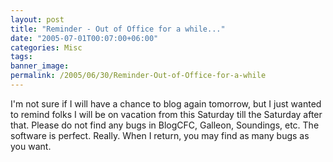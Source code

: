```yaml
---
layout: post
title: "Reminder - Out of Office for a while..."
date: "2005-07-01T00:07:00+06:00"
categories: Misc 
tags: 
banner_image: 
permalink: /2005/06/30/Reminder-Out-of-Office-for-a-while
---
```


I'm not sure if I will have a chance to blog again tomorrow, but I just wanted to remind folks I will be on vacation from this Saturday till the Saturday after that. Please do not find any bugs in BlogCFC, Galleon, Soundings, etc. The software is perfect. Really. When I return, you may find as many bugs as you want.